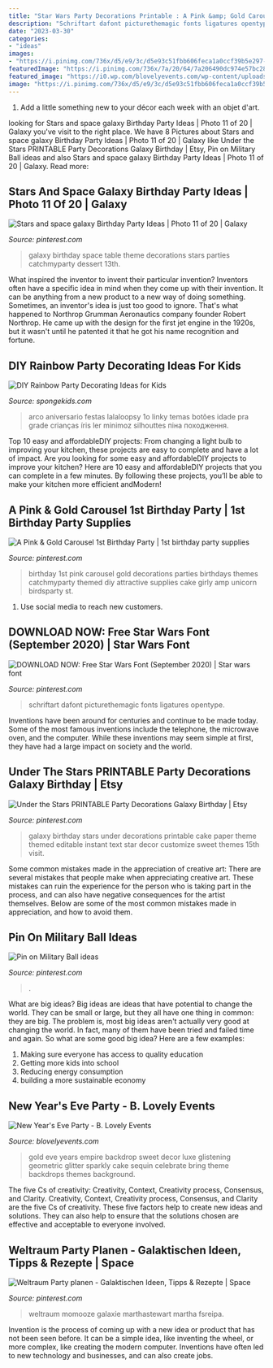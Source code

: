 ```yaml
---
title: "Star Wars Party Decorations Printable : A Pink &amp; Gold Carousel 1st Birthday Party"
description: "Schriftart dafont picturethemagic fonts ligatures opentype"
date: "2023-03-30"
categories:
- "ideas"
images:
- "https://i.pinimg.com/736x/d5/e9/3c/d5e93c51fbb606feca1a0ccf39b5e297--girl-parties-dessert-tables.jpg"
featuredImage: "https://i.pinimg.com/736x/7a/20/64/7a206490dc974e57bc285cfb3ddef10f.jpg"
featured_image: "https://i0.wp.com/blovelyevents.com/wp-content/uploads/2014/01/Gold-Sparkly-New-Years-Party.jpg?fit=684%2C1028"
image: "https://i.pinimg.com/736x/d5/e9/3c/d5e93c51fbb606feca1a0ccf39b5e297--girl-parties-dessert-tables.jpg"
---
```



1. Add a little something new to your décor each week with an objet d'art.

	

		
looking for Stars and space galaxy Birthday Party Ideas | Photo 11 of 20 | Galaxy you've visit to the right place. We have 8 Pictures about Stars and space galaxy Birthday Party Ideas | Photo 11 of 20 | Galaxy like Under the Stars PRINTABLE Party Decorations Galaxy Birthday | Etsy, Pin on Military Ball ideas and also Stars and space galaxy Birthday Party Ideas | Photo 11 of 20 | Galaxy. Read more:
		
    
## Stars And Space Galaxy Birthday Party Ideas | Photo 11 Of 20 | Galaxy

<img loading=lazy src="https://i.pinimg.com/736x/d5/e9/3c/d5e93c51fbb606feca1a0ccf39b5e297--girl-parties-dessert-tables.jpg" onerror="this.onerror=null;this.src='https://tse4.mm.bing.net/th?id=OIP.JoMDQUZMSXtNtmCSVTxiAwHaJ3&amp;pid=15.1';" alt="Stars and space galaxy Birthday Party Ideas | Photo 11 of 20 | Galaxy">

_Source: pinterest.com_

>galaxy birthday space table theme decorations stars parties catchmyparty dessert 13th. 

	

What inspired the inventor to invent their particular invention?
Inventors often have a specific idea in mind when they come up with their invention. It can be anything from a new product to a new way of doing something. Sometimes, an inventor's idea is just too good to ignore. That's what happened to Northrop Grumman Aeronautics company founder Robert Northrop. He came up with the design for the first jet engine in the 1920s, but it wasn't until he patented it that he got his name recognition and fortune.

    
## DIY Rainbow Party Decorating Ideas For Kids

<img loading=lazy src="https://spongekids.com/wp-content/uploads/2014/11/diy-rainbow-party-decorating-ideas/11-rainbow-colored-button-number.jpg" onerror="this.onerror=null;this.src='https://tse1.mm.bing.net/th?id=OIP.aAqyUjnO8zAdjLl17Zdj8gHaLH&amp;pid=15.1';" alt="DIY Rainbow Party Decorating Ideas for Kids">

_Source: spongekids.com_

>arco aniversario festas lalaloopsy 1o linky temas botões idade pra grade crianças íris ler minimoz silhouttes піна походження. 

	

Top 10 easy and affordableDIY projects: From changing a light bulb to improving your kitchen, these projects are easy to complete and have a lot of impact.
Are you looking for some easy and affordableDIY projects to improve your kitchen? Here are 10 easy and affordableDIY projects that you can complete in a few minutes. By following these projects, you’ll be able to make your kitchen more efficient andModern!

    
## A Pink &amp; Gold Carousel 1st Birthday Party | 1st Birthday Party Supplies

<img loading=lazy src="https://i.pinimg.com/736x/ac/90/24/ac902408fe9d79c1f54f1112e8f7bc3e--st-birthday-parties-st-birthdays.jpg" onerror="this.onerror=null;this.src='https://tse4.mm.bing.net/th?id=OIP.KncFvTTuq5n78E9p8EXCwQHaLH&amp;pid=15.1';" alt="A Pink &amp; Gold Carousel 1st Birthday Party | 1st birthday party supplies">

_Source: pinterest.com_

>birthday 1st pink carousel gold decorations parties birthdays themes catchmyparty themed diy attractive supplies cake girly amp unicorn birdsparty st. 

	

1. Use social media to reach new customers.

    
## DOWNLOAD NOW: Free Star Wars Font (September 2020) | Star Wars Font

<img loading=lazy src="https://i.pinimg.com/736x/7a/20/64/7a206490dc974e57bc285cfb3ddef10f.jpg" onerror="this.onerror=null;this.src='https://tse3.mm.bing.net/th?id=OIP.KfF1gsGKLagUbyqC07JgzQHaES&amp;pid=15.1';" alt="DOWNLOAD NOW: Free Star Wars Font (September 2020) | Star wars font">

_Source: pinterest.com_

>schriftart dafont picturethemagic fonts ligatures opentype. 

	

Inventions have been around for centuries and continue to be made today. Some of the most famous inventions include the telephone, the microwave oven, and the computer. While these inventions may seem simple at first, they have had a large impact on society and the world.

    
## Under The Stars PRINTABLE Party Decorations Galaxy Birthday | Etsy

<img loading=lazy src="https://i.pinimg.com/originals/76/de/7b/76de7b5af9f5594d4c6be004487da042.jpg" onerror="this.onerror=null;this.src='https://tse1.mm.bing.net/th?id=OIP.Sc6B9YWsp5KdfrGHmhDc4wHaMh&amp;pid=15.1';" alt="Under the Stars PRINTABLE Party Decorations Galaxy Birthday | Etsy">

_Source: pinterest.com_

>galaxy birthday stars under decorations printable cake paper theme themed editable instant text star decor customize sweet themes 15th visit. 

	

Some common mistakes made in the appreciation of creative art:
There are several mistakes that people make when appreciating creative art. These mistakes can ruin the experience for the person who is taking part in the process, and can also have negative consequences for the artist themselves. Below are some of the most common mistakes made in appreciation, and how to avoid them.

    
## Pin On Military Ball Ideas

<img loading=lazy src="https://i.pinimg.com/originals/af/08/a5/af08a50a2eaf57c5ff0b6c6ceab1fa24.jpg" onerror="this.onerror=null;this.src='https://tse1.mm.bing.net/th?id=OIP.VqC7SCH16toH31xgmCpGtwHaNK&amp;pid=15.1';" alt="Pin on Military Ball ideas">

_Source: pinterest.com_

>. 

	

What are big ideas?
Big ideas are ideas that have potential to change the world. They can be small or large, but they all have one thing in common: they are big. The problem is, most big ideas aren't actually very good at changing the world. In fact, many of them have been tried and failed time and again. So what are some good big idea? Here are a few examples: 
1. Making sure everyone has access to quality education 
2. Getting more kids into school 
3. Reducing energy consumption 
4. building a more sustainable economy 

    
## New Year&#039;s Eve Party - B. Lovely Events

<img loading=lazy src="https://i0.wp.com/blovelyevents.com/wp-content/uploads/2014/01/Gold-Sparkly-New-Years-Party.jpg?fit=684%2C1028" onerror="this.onerror=null;this.src='https://tse3.mm.bing.net/th?id=OIP.MERG39PLmFTyZQoKEt2tKAHaLI&amp;pid=15.1';" alt="New Year&#039;s Eve Party - B. Lovely Events">

_Source: blovelyevents.com_

>gold eve years empire backdrop sweet decor luxe glistening geometric glitter sparkly cake sequin celebrate bring theme backdrops themes background. 

	

The five Cs of creativity: Creativity, Context, Creativity process, Consensus, and Clarity.
Creativity, Context, Creativity process, Consensus, and Clarity are the five Cs of creativity. These five factors help to create new ideas and solutions. They can also help to ensure that the solutions chosen are effective and acceptable to everyone involved.

    
## Weltraum Party Planen - Galaktischen Ideen, Tipps &amp; Rezepte | Space

<img loading=lazy src="https://i.pinimg.com/736x/5d/84/30/5d84303840c6c457e6437cecd6304b89.jpg" onerror="this.onerror=null;this.src='https://tse1.mm.bing.net/th?id=OIP.zvcaKrwqoBvXhYduFWR5IgHaLH&amp;pid=15.1';" alt="Weltraum Party planen - Galaktischen Ideen, Tipps &amp; Rezepte | Space">

_Source: pinterest.com_

>weltraum momooze galaxie marthastewart martha fsreipa. 

	

Invention is the process of coming up with a new idea or product that has not been seen before. It can be a simple idea, like inventing the wheel, or more complex, like creating the modern computer. Inventions have often led to new technology and businesses, and can also create jobs.

